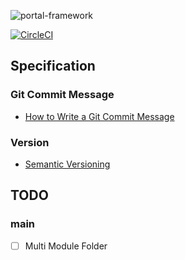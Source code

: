 ![portal-framework](https://socialify.git.ci/YukinaMochizuki/portal-framework/image?description=1&font=Raleway&language=1&owner=1&pattern=Circuit%20Board&stargazers=1&theme=Light)

[![CircleCI](https://circleci.com/gh/YukinaMochizuki/portal-framework/tree/master.svg?style=svg)](https://circleci.com/gh/YukinaMochizuki/portal-framework/tree/master)

## Specification

### Git Commit Message
- [How to Write a Git Commit Message](https://chris.beams.io/posts/git-commit/)

### Version
- [Semantic Versioning](https://semver.org/)

## TODO
### main
- [ ] Multi Module Folder
